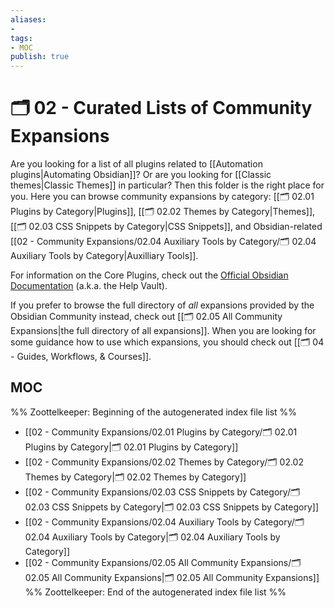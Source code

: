 ```yaml
---
aliases:
- 
tags: 
- MOC
publish: true
---
```


# 🗂️ 02 - Curated Lists of Community Expansions

Are you looking for a list of all plugins related to [[Automation plugins|Automating Obsidian]]? Or are you looking for [[Classic themes|Classic Themes]] in particular? Then this folder is the right place for you. Here you can browse community expansions by category: [[🗂️ 02.01 Plugins by Category|Plugins]], [[🗂️ 02.02 Themes by Category|Themes]], [[🗂️ 02.03 CSS Snippets by Category|CSS Snippets]], and Obsidian-related [[02 - Community Expansions/02.04 Auxiliary Tools by Category/🗂️ 02.04 Auxiliary Tools by Category|Auxilliary Tools]].

For information on the Core Plugins, check out the [Official Obsidian Documentation](https://help.obsidian.md/Plugins/Core+plugins) (a.k.a. the Help Vault).

If you prefer to browse the full directory of *all* expansions provided by the Obsidian Community instead, check out [[🗂️ 02.05 All Community Expansions|the full directory of all expansions]]. When you are looking for some guidance how to use which expansions, you should check out [[🗂️ 04 - Guides, Workflows, & Courses]]. 

## MOC

%% Zoottelkeeper: Beginning of the autogenerated index file list  %%
-  [[02 - Community Expansions/02.01 Plugins by Category/🗂️ 02.01 Plugins by Category|🗂️ 02.01 Plugins by Category]]
-  [[02 - Community Expansions/02.02 Themes by Category/🗂️ 02.02 Themes by Category|🗂️ 02.02 Themes by Category]]
-  [[02 - Community Expansions/02.03 CSS Snippets by Category/🗂️ 02.03 CSS Snippets by Category|🗂️ 02.03 CSS Snippets by Category]]
-  [[02 - Community Expansions/02.04 Auxiliary Tools by Category/🗂️ 02.04 Auxiliary Tools by Category|🗂️ 02.04 Auxiliary Tools by Category]]
-  [[02 - Community Expansions/02.05 All Community Expansions/🗂️ 02.05 All Community Expansions|🗂️ 02.05 All Community Expansions]]
%% Zoottelkeeper: End of the autogenerated index file list  %%
